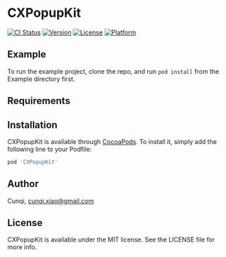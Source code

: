 # CXPopupKit

[![CI Status](https://img.shields.io/travis/Cunqi/CXPopupKit.svg?style=flat)](https://travis-ci.org/Cunqi/CXPopupKit)
[![Version](https://img.shields.io/cocoapods/v/CXPopupKit.svg?style=flat)](https://cocoapods.org/pods/CXPopupKit)
[![License](https://img.shields.io/cocoapods/l/CXPopupKit.svg?style=flat)](https://cocoapods.org/pods/CXPopupKit)
[![Platform](https://img.shields.io/cocoapods/p/CXPopupKit.svg?style=flat)](https://cocoapods.org/pods/CXPopupKit)

## Example

To run the example project, clone the repo, and run `pod install` from the Example directory first.

## Requirements

## Installation

CXPopupKit is available through [CocoaPods](https://cocoapods.org). To install
it, simply add the following line to your Podfile:

```ruby
pod 'CXPopupKit'
```

## Author

Cunqi, cunqi.xiao@gmail.com

## License

CXPopupKit is available under the MIT license. See the LICENSE file for more info.
